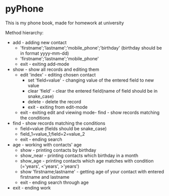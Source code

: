 # pyPhone
This is my phone book, made for homework at university

Method hierarchy:
- add - adding new contact
  - 'firstname';'lastname';'mobile_phone';'birthday' (birthday should be in format yyyy-mm-dd)
  - 'firstname';'lastname';'mobile_phone'
  - exit - exiting add-mode
- show - show all records and editing them
  - edit 'index' - editing chosen contact
    - set 'field=value' - changing value of the entered field to new value
    - clear 'field' - clear the entered field(name of field should be in snake_case)
    - delete - delete the record
    - exit - exiting from edit-mode
  - exit - exiting edit and viewing mode- find - show records matching the conditions
- find - show records matching the conditions
  - field=value (fields should be snake_case)
  - field_1=value_1;field=2=value_2
  - exit - ending search
- age - working with contacts' age
  - show - printing contacts by birthday
  - show_near - printing contacts which birthday in a month
  - show_age - printing contacts which age matches with condition (='years', <'years', >'years')
  - show 'firstname;lastname' - getting age of your contact with entered firstname and lastname
  - exit - ending search through age
- exit - ending work
